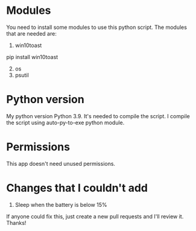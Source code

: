 # Modules
You need to install some modules to use this python script. The modules that are needed are:
1. win10toast
 
pip install win10toast

2. os
3. psutil
# Python version
My python version Python 3.9. It's needed to compile the script. I compile the script using auto-py-to-exe python module.
# Permissions
This app doesn't need unused permissions.
# Changes that I couldn't add
1. Sleep when the battery is below 15%

If anyone could fix this, just create a new pull requests and I'll review it. Thanks!

